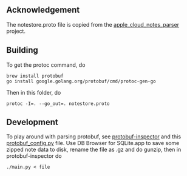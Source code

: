 ## Acknowledgement

The notestore.proto file is copied from the [apple_cloud_notes_parser](https://github.com/threeplanetssoftware/apple_cloud_notes_parser/tree/master/proto) project.

## Building

To get the protoc command, do

    brew install protobuf
    go install google.golang.org/protobuf/cmd/protoc-gen-go

Then in this folder, do

    protoc -I=. --go_out=. notestore.proto

## Development

To play around with parsing protobuf, see [protobuf-inspector](https://github.com/jmendeth/protobuf-inspector) and this [protobuf_config.py](https://github.com/threeplanetssoftware/apple_cloud_notes_parser/blob/master/proto/protobuf_config.py) file. Use DB Browser for SQLite.app to save some zipped note data to disk, rename the file as .gz and do gunzip, then in protobuf-inspector do

    ./main.py < file

